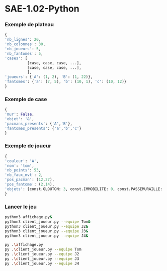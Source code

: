 # SAE-1.02-Python

### Exemple de plateau
```python
{
'nb_lignes': 20,
'nb_colonnes': 30, 
'nb_joueurs': 5, 
'nb_fantomes': 5, 
'cases': [
          [case, case, case, ...],
          [case, case, case, ...],
          ],
'joueurs': {'A': (1, 2), 'B': (1, 22)},
'fantomes': {'a': (7, 5), 'b': (10, 1), 'c': (10, 12)}
}
```

### Exemple de case
```python
{
'mur': False,
'objet': '&',
'pacmans_presents': {'A','B'},
'fantomes_presents': {'a','b','c'}
}
```

### Exemple de joueur
```python
{
'couleur': 'A',
'nom': 'tom',
'nb_points': 53, 
'nb_faux_mvt': 2,  
'pos_pacman': (12,27), 
'pos_fantome': (2,14), 
'objets': {const.GLOUTON: 3, const.IMMOBILITE: 0, const.PASSEMURAILLE: 1}
}
```

### Lancer le jeu
```bash
python3 affichage.py&
python3 client_joueur.py --equipe Tom&
python3 client_joueur.py --equipe J2&
python3 client_joueur.py --equipe J3&
python3 client_joueur.py --equipe J4&
```

```bash
py .\affichage.py
py .\client_joueur.py --equipe Tom
py .\client_joueur.py --equipe J2
py .\client_joueur.py --equipe J3
py .\client_joueur.py --equipe J4
```
